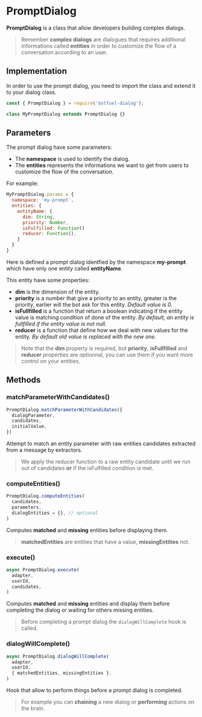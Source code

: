 # PromptDialog

**PromptDialog** is a class that allow developers building complex dialogs.

> Remember **complex dialogs** are dialogues that requires additional informations called **entities** in order to customize the flow of a conversation according to an user.

## Implementation

In order to use the prompt dialog, you need to import the class and extend it to your dialog class.

```javascript
const { PromptDialog } = require('botfuel-dialog');

class MyPromptDialog extends PromptDialog {}
```

## Parameters

The prompt dialog have some parameters:

- The **namespace** is used to identify the dialog.
- The **entities** represents the informations we want to get from users to customize the flow of the conversation.

For example:

```javascript
MyPromptDialog.params = {
  namespace: 'my-prompt',
  entities: {
    entityName: {
      dim: String,
      priority: Number,
      isFulfilled: Function()
      reducer: Function(),
    }
  }
}
```

Here is defined a prompt dialog identfied by the namespace **my-prompt** which have only one entity called **entityName**.

This entity have some properties:

- **dim** is the dimension of the entity.
- **priority** is a number that give a priority to an entity, greater is the priority, earlier will the bot ask for this entity. _Default value is 0._
- **isFullfilled** is a function that return a boolean indicating if the entity value is matching condition of done of the entity. _By default, an entity is fullfilled if the entity value is not null._
- **reducer** is a function that define how we deal with new values for the entity. _By default old value is replaced with the new one._

> Note that the **dim** property is required, but **priority**, **isFullfilled** and **reducer** properties are optionnal, you can use them if you want more control on your entities.

## Methods

### matchParameterWithCandidates()
```javascript
PromptDialog.matchParameterWithCandidates({
  dialogParameter,
  candidates,
  initialValue,
})
```

Attempt to match an entity parameter with raw entities candidates extracted from a message by extractors.

> We apply the reducer function to a raw entity candidate until we run out of candidates **or** if the isFulfilled condition is met.

### computeEntities()
```javascript
PromptDialog.computeEntities(
  candidates,
  parameters,
  dialogEntities = {}, // optional
)
```

Computes **matched** and **missing** entities before displaying them.

> **matchedEntities** are entities that have a value, **missingEntities** not.

### execute()
```javascript
async PromptDialog.execute(
  adapter,
  userId,
  candidates,
)
```

Computes **matched** and **missing** entities and display them before completing the dialog or waiting for others missing entities.

> Before completing a prompt dialog the `dialogWillComplete` hook is called.


### dialogWillComplete()
```javascript
async PromptDialog.dialogWillComplete(
  adapter,
  userId,
  { matchedEntities, missingEntities },
)
```

Hook that allow to perform things before a prompt dialog is completed.

> For example you can **chaining** a new dialog or **performing** actions on the brain.
